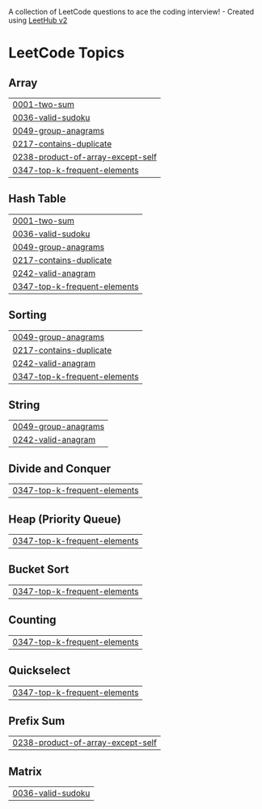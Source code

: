 A collection of LeetCode questions to ace the coding interview! - Created using [LeetHub v2](https://github.com/arunbhardwaj/LeetHub-2.0)
<!---LeetCode Topics Start-->
# LeetCode Topics
## Array
|  |
| ------- |
| [0001-two-sum](https://github.com/avnisinngh/Leetcode-Python/tree/master/0001-two-sum) |
| [0036-valid-sudoku](https://github.com/avnisinngh/Leetcode-Python/tree/master/0036-valid-sudoku) |
| [0049-group-anagrams](https://github.com/avnisinngh/Leetcode-Python/tree/master/0049-group-anagrams) |
| [0217-contains-duplicate](https://github.com/avnisinngh/Leetcode-Python/tree/master/0217-contains-duplicate) |
| [0238-product-of-array-except-self](https://github.com/avnisinngh/Leetcode-Python/tree/master/0238-product-of-array-except-self) |
| [0347-top-k-frequent-elements](https://github.com/avnisinngh/Leetcode-Python/tree/master/0347-top-k-frequent-elements) |
## Hash Table
|  |
| ------- |
| [0001-two-sum](https://github.com/avnisinngh/Leetcode-Python/tree/master/0001-two-sum) |
| [0036-valid-sudoku](https://github.com/avnisinngh/Leetcode-Python/tree/master/0036-valid-sudoku) |
| [0049-group-anagrams](https://github.com/avnisinngh/Leetcode-Python/tree/master/0049-group-anagrams) |
| [0217-contains-duplicate](https://github.com/avnisinngh/Leetcode-Python/tree/master/0217-contains-duplicate) |
| [0242-valid-anagram](https://github.com/avnisinngh/Leetcode-Python/tree/master/0242-valid-anagram) |
| [0347-top-k-frequent-elements](https://github.com/avnisinngh/Leetcode-Python/tree/master/0347-top-k-frequent-elements) |
## Sorting
|  |
| ------- |
| [0049-group-anagrams](https://github.com/avnisinngh/Leetcode-Python/tree/master/0049-group-anagrams) |
| [0217-contains-duplicate](https://github.com/avnisinngh/Leetcode-Python/tree/master/0217-contains-duplicate) |
| [0242-valid-anagram](https://github.com/avnisinngh/Leetcode-Python/tree/master/0242-valid-anagram) |
| [0347-top-k-frequent-elements](https://github.com/avnisinngh/Leetcode-Python/tree/master/0347-top-k-frequent-elements) |
## String
|  |
| ------- |
| [0049-group-anagrams](https://github.com/avnisinngh/Leetcode-Python/tree/master/0049-group-anagrams) |
| [0242-valid-anagram](https://github.com/avnisinngh/Leetcode-Python/tree/master/0242-valid-anagram) |
## Divide and Conquer
|  |
| ------- |
| [0347-top-k-frequent-elements](https://github.com/avnisinngh/Leetcode-Python/tree/master/0347-top-k-frequent-elements) |
## Heap (Priority Queue)
|  |
| ------- |
| [0347-top-k-frequent-elements](https://github.com/avnisinngh/Leetcode-Python/tree/master/0347-top-k-frequent-elements) |
## Bucket Sort
|  |
| ------- |
| [0347-top-k-frequent-elements](https://github.com/avnisinngh/Leetcode-Python/tree/master/0347-top-k-frequent-elements) |
## Counting
|  |
| ------- |
| [0347-top-k-frequent-elements](https://github.com/avnisinngh/Leetcode-Python/tree/master/0347-top-k-frequent-elements) |
## Quickselect
|  |
| ------- |
| [0347-top-k-frequent-elements](https://github.com/avnisinngh/Leetcode-Python/tree/master/0347-top-k-frequent-elements) |
## Prefix Sum
|  |
| ------- |
| [0238-product-of-array-except-self](https://github.com/avnisinngh/Leetcode-Python/tree/master/0238-product-of-array-except-self) |
## Matrix
|  |
| ------- |
| [0036-valid-sudoku](https://github.com/avnisinngh/Leetcode-Python/tree/master/0036-valid-sudoku) |
<!---LeetCode Topics End-->